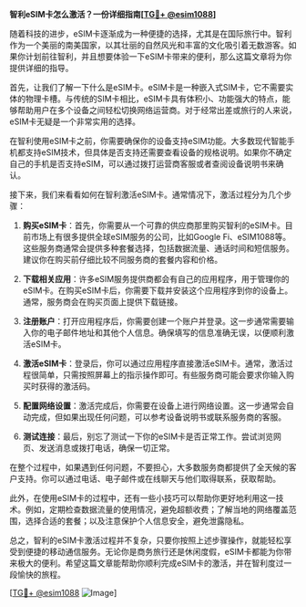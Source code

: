**智利eSIM卡怎么激活？一份详细指南[[TG💪+ @esim1088](https://t.me/s/esim1088)]**

随着科技的进步，eSIM卡逐渐成为一种便捷的选择，尤其是在国际旅行中。智利作为一个美丽的南美国家，以其壮丽的自然风光和丰富的文化吸引着无数游客。如果你计划前往智利，并且想要体验一下eSIM卡带来的便利，那么这篇文章将为你提供详细的指导。

首先，让我们了解一下什么是eSIM卡。eSIM卡是一种嵌入式SIM卡，它不需要实体的物理卡槽。与传统的SIM卡相比，eSIM卡具有体积小、功能强大的特点，能够帮助用户在多个设备之间轻松切换网络运营商。对于经常出差或旅行的人来说，eSIM卡无疑是一个非常实用的选择。

在智利使用eSIM卡之前，你需要确保你的设备支持eSIM功能。大多数现代智能手机都支持eSIM技术，但具体是否支持还需要查看设备的规格说明。如果你不确定自己的手机是否支持eSIM，可以通过拨打运营商客服或者查阅设备说明书来确认。

接下来，我们来看看如何在智利激活eSIM卡。通常情况下，激活过程分为几个步骤：

1. **购买eSIM卡**：首先，你需要从一个可靠的供应商那里购买智利的eSIM卡。目前市场上有很多提供全球eSIM服务的公司，比如Google Fi、eSIM1088等。这些服务商通常会提供多种套餐选择，包括数据流量、通话时间和短信服务。建议你在购买前仔细比较不同服务商的套餐内容和价格。

2. **下载相关应用**：许多eSIM服务提供商都会有自己的应用程序，用于管理你的eSIM卡。在购买eSIM卡后，你需要下载并安装这个应用程序到你的设备上。通常，服务商会在购买页面上提供下载链接。

3. **注册账户**：打开应用程序后，你需要创建一个账户并登录。这一步通常需要输入你的电子邮件地址和其他个人信息。确保填写的信息准确无误，以便顺利激活eSIM卡。

4. **激活eSIM卡**：登录后，你可以通过应用程序直接激活eSIM卡。通常，激活过程很简单，只需按照屏幕上的指示操作即可。有些服务商可能会要求你输入购买时获得的激活码。

5. **配置网络设置**：激活完成后，你需要在设备上进行网络设置。这一步通常会自动完成，但如果出现任何问题，可以参考设备说明书或联系服务商的客服。

6. **测试连接**：最后，别忘了测试一下你的eSIM卡是否正常工作。尝试浏览网页、发送消息或拨打电话，确保一切正常。

在整个过程中，如果遇到任何问题，不要担心，大多数服务商都提供了全天候的客户支持。你可以通过电话、电子邮件或在线聊天与他们取得联系，获取帮助。

此外，在使用eSIM卡的过程中，还有一些小技巧可以帮助你更好地利用这一技术。例如，定期检查数据流量的使用情况，避免超额收费；了解当地的网络覆盖范围，选择合适的套餐；以及注意保护个人信息安全，避免泄露隐私。

总之，智利的eSIM卡激活过程并不复杂，只要你按照上述步骤操作，就能轻松享受到便捷的移动通信服务。无论你是商务旅行还是休闲度假，eSIM卡都能为你带来极大的便利。希望这篇文章能帮助你顺利完成eSIM卡的激活，并在智利度过一段愉快的旅程。

[[TG💪+ @esim1088](https://t.me/s/esim1088) ![Image](https://i.postimg.cc/4NQfJmqS/Snipaste-2025-05-13-00-14-12.png)]